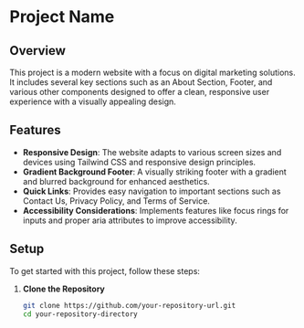 # Project Name

## Overview

This project is a modern website with a focus on digital marketing solutions. It includes several key sections such as an About Section, Footer, and various other components designed to offer a clean, responsive user experience with a visually appealing design.

## Features

- **Responsive Design**: The website adapts to various screen sizes and devices using Tailwind CSS and responsive design principles.
- **Gradient Background Footer**: A visually striking footer with a gradient and blurred background for enhanced aesthetics.
- **Quick Links**: Provides easy navigation to important sections such as Contact Us, Privacy Policy, and Terms of Service.
- **Accessibility Considerations**: Implements features like focus rings for inputs and proper aria attributes to improve accessibility.

## Setup

To get started with this project, follow these steps:

1. **Clone the Repository**

   ```bash
   git clone https://github.com/your-repository-url.git
   cd your-repository-directory
